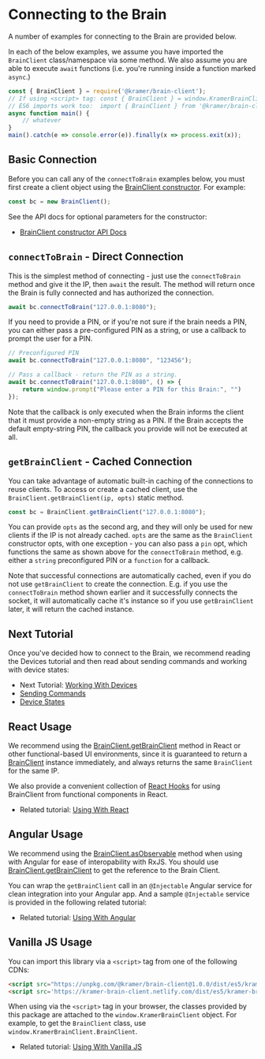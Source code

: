 # Connecting to the Brain

A number of examples for connecting to the Brain are provided below.

In each of the below examples, we assume you have imported the `BrainClient` class/namespace via some method. We also assume you are able to execute `await` functions (i.e. you're running inside a function marked `async`.)

```javascript
const { BrainClient } = require('@kramer/brain-client');
// If using <script> tag: const { BrainClient } = window.KramerBrainClient;
// ES6 imports work too:  import { BrainClient } from '@kramer/brain-client';
async function main() {
	// whatever
}
main().catch(e => console.error(e)).finally(x => process.exit(x));
```

## Basic Connection

Before you can call any of the `connectToBrain` examples below, you must first create a client object using the [BrainClient constructor](./BrainClient.html#BrainClient). For example:

```javascript
const bc = new BrainClient();
```

See the API docs for optional parameters for the constructor:

* [BrainClient constructor API Docs](./BrainClient.html#BrainClient)

## `connectToBrain` - Direct Connection

This is the simplest method of connecting - just use the `connectToBrain` method and give it the IP, then `await` the result. The method will return once the Brain is fully connected and has authorized the connection.

```javascript
await bc.connectToBrain("127.0.0.1:8080");
```

If you need to provide a PIN, or if you're not sure if the brain needs a PIN, you can either pass a pre-configured PIN as a string, or use a callback to prompt the user for a PIN.

```javascript
// Preconfigured PIN
await bc.connectToBrain("127.0.0.1:8080", "123456");

// Pass a callback - return the PIN as a string.
await bc.connectToBrain("127.0.0.1:8080", () => {
	return window.prompt("Please enter a PIN for this Brain:", "")
});
```

Note that the callback is only executed when the Brain informs the client that it must provide a non-empty string as a PIN. If the Brain accepts the default empty-string PIN, the callback you provide will not be executed at all.

## `getBrainClient` - Cached Connection

You can take advantage of automatic built-in caching of the connections to reuse clients. To access or create a cached client, use the `BrainClient.getBrainClient(ip, opts)` static method.

```javascript
const bc = BrainClient.getBrainClient("127.0.0.1:8080");
``` 

You can provide `opts` as the second arg, and they will only be used for new clients if the IP is not already cached. `opts` are the same as the `BrainClient` constructor opts, with one exception - you can also pass a `pin` opt, which functions the same as shown above for the `connectToBrain` method, e.g. either a `string` preconfigured PIN or a `function` for a callback.

Note that successful connections are automatically cached, even if you do not use `getBrainClient` to create the connection. E.g. if you use the `connectToBrain` method shown earlier and it successfully connects the socket, it will automatically cache it's instance so if you use `getBrainClient` later, it will return the cached instance.

## Next Tutorial

Once you've decided how to connect to the Brain, we recommend reading the Devices tutorial and then read about sending commands and working with device states:

* Next Tutorial: [Working With Devices](./tutorial-201-devices.html)
* [Sending Commands](./tutorial-400-SendingCommands.html)
* [Device States](./tutorial-300-States.html)

## React Usage

We recommend using the [BrainClient.getBrainClient](./BrainClient.html#.getBrainClient) method in React or other functional-based UI environments, since it is guaranteed to return a [BrainClient](./BrainClient.html#BrainClient) instance immediately, and always returns the same `BrainClient` for the same IP. 

We also provide a convenient collection of [React Hooks](./BrainClient.ReactHooks.html) for using BrainClient from functional components in React.

* Related tutorial: [Using With React](./tutorial-500-ReactUsage.html)

## Angular Usage

We recommend using the [BrainClient.asObservable](./BrainClient.html#asObservable) method when using with Angular for ease of interopability with RxJS. You should use [BrainClient.getBrainClient](./BrainClient.html#.getBrainClient) to get the reference to the Brain Client. 

You can wrap the `getBrainClient` call in an `@Injectable` Angular service for clean integration into your Angular app. And a sample `@Injectable` service is provided in the following related tutorial:

* Related tutorial: [Using With Angular](./tutorial-600-AngularUsage.html)

## Vanilla JS Usage

You can import this library via a `<script>` tag from one of the following CDNs:

```html
<script src="https://unpkg.com/@kramer/brain-client@1.0.0/dist/es5/kramer-brain-client.min.js"></script> <!-- version 1.0.0 (current version), 21KB -->
<script src='https://kramer-brain-client.netlify.com/dist/es5/kramer-brain-client.min.js'></script> <!-- always latest version, 21KB -->
```

When using via the `<script>` tag in your browser, the classes provided by this package are attached to the `window.KramerBrainClient` object. For example, to get the `BrainClient` class, use `window.KramerBrainClient.BrainClient`.

* Related tutorial: [Using With Vanilla JS](./tutorial-700-VanillaJSUsage.html)
